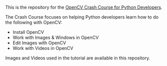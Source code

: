This is the repository for the [OpenCV Crash Course for Python Developers](https://linuxhint.com/opencv_course_python_developers/).

The Crash Course focuses on helping Python developers learn how to do the following with OpenCV:

-  Install OpenCV
-   Work with Images & Windows in OpenCV
-   Edit Images with OpenCV
-   Work with Videos in OpenCV

Images and Videos used in the tutorial are available in this repository.
